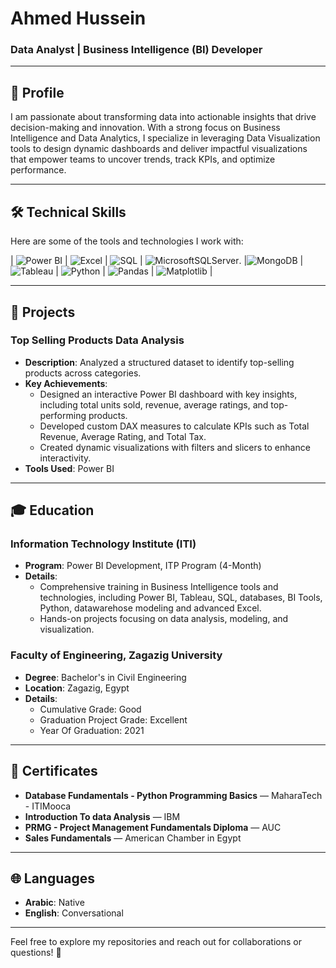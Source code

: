 # Ahmed Hussein  
### Data Analyst | Business Intelligence (BI) Developer  

---

## 👋 **Profile**  
I am passionate about transforming data into actionable insights that drive decision-making and innovation. With a strong focus on Business Intelligence and Data Analytics, I specialize in leveraging Data Visualization tools to design dynamic dashboards and deliver impactful visualizations that empower teams to uncover trends, track KPIs, and optimize performance.

---

## 🛠️ **Technical Skills**  
Here are some of the tools and technologies I work with:  

| ![Power BI](https://img.shields.io/badge/PowerBI-F2C811?style=for-the-badge&logo=powerbi&logoColor=black) | ![Excel](https://img.shields.io/badge/Excel-217346?style=for-the-badge&logo=microsoftexcel&logoColor=white) | ![SQL](https://img.shields.io/badge/SQL-4479A1?style=for-the-badge&logo=sql&logoColor=white) | ![MicrosoftSQLServer](https://img.shields.io/badge/Microsoft_SQL_Server-CC2927?style=for-the-badge&logo=microsoft-sql-server&logoColor=white).
|![MongoDB](https://img.shields.io/badge/MongoDB-%234ea94b.svg?style=for-the-badge&logo=mongodb&logoColor=white) |
 ![Tableau](https://img.shields.io/badge/Tableau-E97627?style=for-the-badge&logo=tableau&logoColor=white) | ![Python](https://img.shields.io/badge/Python-3776AB?style=for-the-badge&logo=python&logoColor=white) | ![Pandas](https://img.shields.io/badge/Pandas-150458?style=for-the-badge&logo=pandas&logoColor=white) | ![Matplotlib](https://img.shields.io/badge/Matplotlib-11557C?style=for-the-badge&logo=matplotlib&logoColor=white) |

---

## 📂 **Projects**  

### **Top Selling Products Data Analysis**  
- **Description**: Analyzed a structured dataset to identify top-selling products across categories.  
- **Key Achievements**:  
  - Designed an interactive Power BI dashboard with key insights, including total units sold, revenue, average ratings, and top-performing products.  
  - Developed custom DAX measures to calculate KPIs such as Total Revenue, Average Rating, and Total Tax.  
  - Created dynamic visualizations with filters and slicers to enhance interactivity.  
- **Tools Used**: Power BI  

---

## 🎓 **Education**  

### **Information Technology Institute (ITI)**  
- **Program**: Power BI Development, ITP Program (4-Month)  
- **Details**:  
  - Comprehensive training in Business Intelligence tools and technologies, including Power BI, Tableau, SQL, databases, BI Tools, Python, datawarehose modeling and advanced Excel.  
  - Hands-on projects focusing on data analysis, modeling, and visualization.  

### **Faculty of Engineering, Zagazig University**  
- **Degree**: Bachelor's in Civil Engineering
- **Location**: Zagazig, Egypt  
- **Details**:  
  - Cumulative Grade: Good  
  - Graduation Project Grade: Excellent
  - Year Of Graduation:  2021
---

## 📜 **Certificates**  
- **Database Fundamentals - Python Programming Basics** — MaharaTech - ITIMooca  
- **Introduction To data Analysis** — IBM  
- **PRMG - Project Management Fundamentals Diploma** — AUC  
- **Sales Fundamentals** — American Chamber in Egypt

---

## 🌐 **Languages**  
- **Arabic**: Native  
- **English**: Conversational  

---

Feel free to explore my repositories and reach out for collaborations or questions! 🚀  
